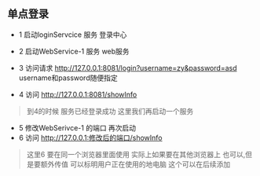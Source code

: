 ## 单点登录

- 1 启动loginServcice 服务 登录中心
- 2 启动WebService-1  服务  web服务
- 3 访问请求 http://127.0.0.1:8081/login?username=zy&password=asd
    username和password随便指定
   
- 4 访问 http://127.0.0.1:8081/showInfo

>到4的时候 服务已经登录成功 这里我们再启动一个服务

- 5 修改WebSerivce-1 的端口 再次启动
- 6 访问 http://127.0.0.1:修改后的端口/showInfo

>这里6 要在同一个浏览器里面使用 实际上如果要在其他浏览器上
也可以,但是要额外传值 可以标明用户正在使用的地电脑 这个可以在后续添加